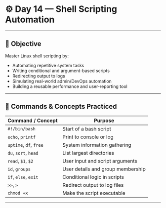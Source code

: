 # ⚙️ Day 14 — Shell Scripting Automation

---

## 🎯 Objective

Master Linux shell scripting by:

- Automating repetitive system tasks  
- Writing conditional and argument-based scripts  
- Redirecting output to logs  
- Simulating real-world admin/DevOps automation  
- Building a reusable performance and user-reporting tool  

---

## 📌 Commands & Concepts Practiced

| Command / Concept     | Purpose                                           |
|------------------------|---------------------------------------------------|
| `#!/bin/bash`          | Start of a bash script                            |
| `echo`, `printf`       | Print to console or log                           |
| `uptime`, `df`, `free` | System information gathering                      |
| `du`, `sort`, `head`   | List largest directories                          |
| `read`, `$1`, `$2`     | User input and script arguments                   |
| `id`, `groups`         | User details and group membership                 |
| `if`, `else`, `exit`   | Conditional logic in scripts                      |
| `>>`, `>`              | Redirect output to log files                      |
| `chmod +x`             | Make the script executable                        |

---


